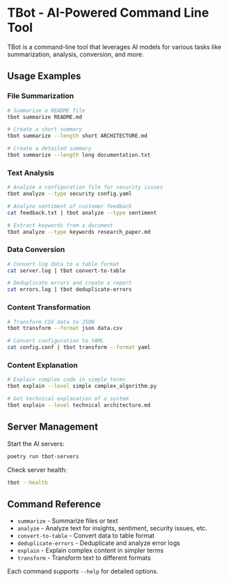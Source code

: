 # TBot - AI-Powered Command Line Tool

TBot is a command-line tool that leverages AI models for various tasks like summarization, analysis, conversion, and more.

## Usage Examples

### File Summarization
```bash
# Summarize a README file
tbot summarize README.md

# Create a short summary
tbot summarize --length short ARCHITECTURE.md

# Create a detailed summary  
tbot summarize --length long documentation.txt
```

### Text Analysis
```bash
# Analyze a configuration file for security issues
tbot analyze --type security config.yaml

# Analyze sentiment of customer feedback
cat feedback.txt | tbot analyze --type sentiment

# Extract keywords from a document
tbot analyze --type keywords research_paper.md
```

### Data Conversion
```bash
# Convert log data to a table format
cat server.log | tbot convert-to-table

# Deduplicate errors and create a report
cat errors.log | tbot deduplicate-errors
```

### Content Transformation
```bash
# Transform CSV data to JSON
tbot transform --format json data.csv

# Convert configuration to YAML
cat config.conf | tbot transform --format yaml
```

### Content Explanation
```bash
# Explain complex code in simple terms
tbot explain --level simple complex_algorithm.py

# Get technical explanation of a system
tbot explain --level technical architecture.md
```

## Server Management

Start the AI servers:
```bash
poetry run tbot-servers
```

Check server health:
```bash
tbot --health
```

## Command Reference

- `summarize` - Summarize files or text
- `analyze` - Analyze text for insights, sentiment, security issues, etc.
- `convert-to-table` - Convert data to table format
- `deduplicate-errors` - Deduplicate and analyze error logs
- `explain` - Explain complex content in simpler terms
- `transform` - Transform text to different formats

Each command supports `--help` for detailed options.
